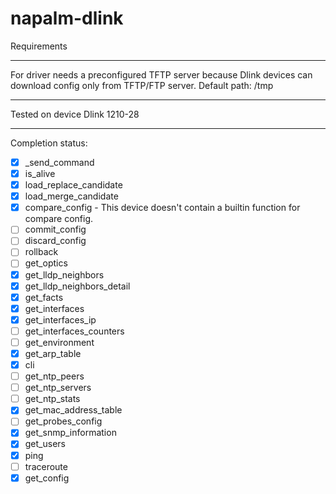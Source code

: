 # napalm-dlink
Requirements
************
For driver needs a preconfigured TFTP server because Dlink devices can download config only from TFTP/FTP server. 
Default path: /tmp
************
Tested on device Dlink 1210-28
************

Сompletion status:
- [x] _send_command
- [x] is_alive
- [x] load_replace_candidate
- [x] load_merge_candidate
- [x] compare_config - This device doesn't contain a builtin function for compare config.
- [ ] commit_config
- [ ] discard_config
- [ ] rollback
- [ ] get_optics
- [x] get_lldp_neighbors
- [x] get_lldp_neighbors_detail
- [x] get_facts
- [x] get_interfaces
- [x] get_interfaces_ip
- [ ] get_interfaces_counters
- [ ] get_environment
- [x] get_arp_table
- [x] cli
- [ ] get_ntp_peers
- [ ] get_ntp_servers
- [ ] get_ntp_stats
- [x] get_mac_address_table
- [ ] get_probes_config
- [x] get_snmp_information
- [x] get_users
- [x] ping
- [ ] traceroute
- [x] get_config
